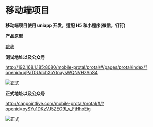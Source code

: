 # 移动端项目

**<p class="main-color">移动端项目使用 uniapp 开发，适配 H5 和小程序(微信，钉钉)</p>**

**产品原型**

[戳我](http://192.168.1.219:8080/) <i class="fa fa-link"></i>

**测试地址以及公众号**

http://192.168.1.185:8080/mobile-protal/protal/#/pages/protal/index/?openid=ojPaT0UdchXoYtnaysWQNVHzAnS4

![正式](/img/wx_ewm_test.jpg)

**正式地址以及公众号**

http://canpointlive.com/mobile-protal/protal/#/?openid=oySYu1DKzVJ5ZEO9l_v_FjHhoEig

![正式](/img/wx_ewm_prod.jpg)
